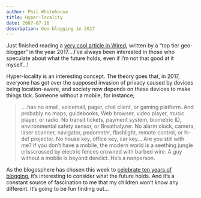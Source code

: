 ```yaml
---
author: Phil Whitehouse
title: Hyper-locality
date: 2007-07-16
description: Geo-blogging in 2017
---
```


Just finished reading a [very cool article in Wired](http://www.wired.com/techbiz/it/magazine/15-07/local), written by a “top tier geo-blogger” in the year 2017….I’ve always been interested in those who speculate about what the future holds, even if I’m not that good at it myself…!

Hyper-locality is an interesting concept. The theory goes that, in 2017, everyone has got over the supposed invasion of privacy caused by devices being location-aware, and society now depends on these devices to make things tick. Someone without a mobile, for instance;

> ….has no email, voicemail, pager, chat client, or gaming platform. And probably no maps, guidebooks, Web browser, video player, music player, or radio. No transit tickets, payment system, biometric ID, environmental safety sensor, or Breathalyzer. No alarm clock, camera, laser scanner, navigator, pedometer, flashlight, remote control, or hi-def projector. No house key, office key, car key… Are you still with me? If you don’t have a mobile, the modern world is a seething jungle crisscrossed by electric fences crowned with barbed wire. A guy without a mobile is beyond derelict. He’s a nonperson.

As the blogosphere has chosen this week to [celebrate ten years of blogging](http://scobleizer.com/2007/07/15/wall-street-journal-gets-blogging-history-wrong/), it’s interesting to consider what the future holds. And it’s a constant source of fascination to me that my children won’t know any different. It’s going to be fun finding out...
